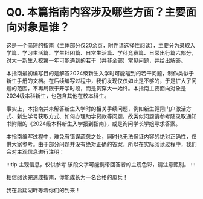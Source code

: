 # Q0. 本篇指南内容涉及哪些方面？主要面向对象是谁？

这是一个简短的指南（主体部分仅20余页，附件请选择性阅读），主要分为录取入学篇、学习生活篇、学生社团篇、日常生活篇、学科竞赛篇、日常出行篇六部分，对大一新生入校第一年可能遇到的若干（并非全部）常见问题，并给出解答。

本指南最初编写目的是解答2024级新生入学时可能碰到的若干问题，制作类似于新生手册的文档。在后续编写过程中，我们发现仅仅如此是不够的，于是扩大了问题的范围，不再局限于开学时段，而是贯穿大一始终。本指南主要面向对象是2024级本科新生，也包含其他在校本科生。

事实上，本指南并未解答新生入学时的相关手续问题，例如新生翱翔门户激活方式、新生学号获取方式、如何办理助学贷款等问题，故类似问题请参考随录取通知书附赠的《2024级本科新生入学报到指南》，或是询问学长学姐寻求答案。

本指南编写过程中，难免有错误疏忽之处，同时也无法保证内容的绝对正确性，仅供大家参考。由于部分问题并没有绝对正确的答案，所以在实际阅读过程中，我们会对主观信息进行注明：

:::tip 主观信息，仅供参考
该段文字可能携带回答者的主观色彩，请注意甄别。
:::

相信阅读完速成指南，你能成长为一名合格的瓜兵！

我在启翔湖畔等着你们的到来！

